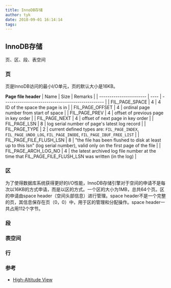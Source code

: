 ```yaml
---
title: InnoDB存储
author: tyk
date: 2018-09-01 16:14:14
tags:
---
```

## InnoDB存储

页、区、段、表空间

### 页

页是InnoDB访问的最小I/O单元，页的默认大小是16KB。


**Page file header**
|          Name           | Size |                       Remarks                    |
| ----------------------- | ---- | ------------------------------------------------- |
| FIL_PAGE_SPACE          | 4    | 4 ID of the space the page is in                   |
| FIL_PAGE_OFFSET         | 4    | ordinal page number from start of space            |
| FIL_PAGE_PREV           | 4    | offset of previous page in key order            |
| FIL_PAGE_NEXT           | 4    | offset of next page in key order                  |
| FIL_PAGE_LSN            | 8    | log serial number of page's latest log record        |
| FIL_PAGE_TYPE           | 2    | current defined types are: `FIL_PAGE_INDEX`, `FIL_PAGE_UNDO_LOG`, `FIL_PAGE_INODE`, `FIL_PAGE_IBUF_FREE_LIST`   |
| FIL_PAGE_FILE_FLUSH_LSN | 8    | "the file has been flushed to disk at least up to this lsn" (log serial number), valid only on the first page of the file |
| FIL_PAGE_ARCH_LOG_NO    | 4    | the latest archived log file number at the time that FIL_PAGE_FILE_FLUSH_LSN was written (in the log)                     |


### 区

为了使得数据库系统获得更好的I/O性能，InnoDB存储引擎对于空间的申请不是每次以16KB的方式申请，而是以区的方式。一个区的大小为1MB，总共64个页。区的申请由space header（空间头部信息）进行管理。space header不是一个完整的页，其信息保存在页（0，0）中，用于区的管理和分配操作。space header一共占用112个字节。

### 段


### 表空间

### 行


### 参考
- [High-Altitude View](https://dev.mysql.com/doc/internals/en/innodb-page-overview.html)